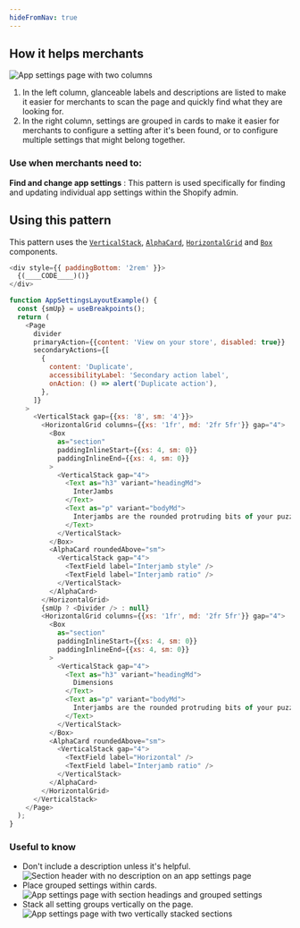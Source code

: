 ```yaml
---
hideFromNav: true
---
```


<div as="HowItHelps">

## How it helps merchants

![App settings page with two columns](/images/patterns/app-settings-layout/app-settings-cover-image.png)

1. In the left column, glanceable labels and descriptions are listed to make it easier for merchants to scan the page and quickly find what they are looking for.
2. In the right column, settings are grouped in cards to make it easier for merchants to configure a setting after it's been found, or to configure multiple settings that might belong together.

<div as="DefinitionTable">

### Use when merchants need to:

**Find and change app settings**
: This pattern is used specifically for finding and updating individual app settings within the Shopify admin.

</div>
</div>
<div as="Usage">

## Using this pattern

This pattern uses the [`VerticalStack`](/components/layout-and-structure/vertical-stack), [`AlphaCard`](/components/layout-and-structure/alpha-card), [`HorizontalGrid`](/components/layout-and-structure/horizontal-grid) and [`Box`](/components/layout-and-structure/box) components.

<!-- prettier-ignore -->
```javascript {"type":"previewContext","for":"example"}
<div style={{ paddingBottom: '2rem' }}>
  {(____CODE____)()}
</div>
```

```javascript {"type":"livePreview","id":"example"}
function AppSettingsLayoutExample() {
  const {smUp} = useBreakpoints();
  return (
    <Page
      divider
      primaryAction={{content: 'View on your store', disabled: true}}
      secondaryActions={[
        {
          content: 'Duplicate',
          accessibilityLabel: 'Secondary action label',
          onAction: () => alert('Duplicate action'),
        },
      ]}
    >
      <VerticalStack gap={{xs: '8', sm: '4'}}>
        <HorizontalGrid columns={{xs: '1fr', md: '2fr 5fr'}} gap="4">
          <Box
            as="section"
            paddingInlineStart={{xs: 4, sm: 0}}
            paddingInlineEnd={{xs: 4, sm: 0}}
          >
            <VerticalStack gap="4">
              <Text as="h3" variant="headingMd">
                InterJambs
              </Text>
              <Text as="p" variant="bodyMd">
                Interjambs are the rounded protruding bits of your puzzlie piece
              </Text>
            </VerticalStack>
          </Box>
          <AlphaCard roundedAbove="sm">
            <VerticalStack gap="4">
              <TextField label="Interjamb style" />
              <TextField label="Interjamb ratio" />
            </VerticalStack>
          </AlphaCard>
        </HorizontalGrid>
        {smUp ? <Divider /> : null}
        <HorizontalGrid columns={{xs: '1fr', md: '2fr 5fr'}} gap="4">
          <Box
            as="section"
            paddingInlineStart={{xs: 4, sm: 0}}
            paddingInlineEnd={{xs: 4, sm: 0}}
          >
            <VerticalStack gap="4">
              <Text as="h3" variant="headingMd">
                Dimensions
              </Text>
              <Text as="p" variant="bodyMd">
                Interjambs are the rounded protruding bits of your puzzlie piece
              </Text>
            </VerticalStack>
          </Box>
          <AlphaCard roundedAbove="sm">
            <VerticalStack gap="4">
              <TextField label="Horizontal" />
              <TextField label="Interjamb ratio" />
            </VerticalStack>
          </AlphaCard>
        </HorizontalGrid>
      </VerticalStack>
    </Page>
  );
}
```

</div>
<div as="UsefulToKnow">

### Useful to know

- <span>Don't include a description unless it's helpful.</span> ![Section header with no description on an app settings page](/images/patterns/app-settings-layout/app-settings-usage-1.png)
- <span>Place grouped settings within cards.</span> ![App settings page with section headings and grouped settings](/images/patterns/app-settings-layout/app-settings-usage-2.png)
- <span>Stack all setting groups vertically on the page.</span> ![App settings page with two vertically stacked sections](/images/patterns/app-settings-layout/app-settings-usage-3.png)

</div>
